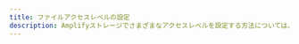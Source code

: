 ```yaml
---
title: ファイルアクセスレベルの設定
description: Amplifyストレージでさまざまなアクセスレベルを設定する方法については、こちらをご覧ください。オブジェクトは公開、保護、または非公開にできます。
---
```


<inline-fragment platform="js" src="~/lib/storage/fragments/js/configureaccess.md"></inline-fragment> <inline-fragment platform="ios" src="~/lib/storage/fragments/ios/configureaccess.md"></inline-fragment> <inline-fragment platform="android" src="~/lib/storage/fragments/android/configureaccess.md"></inline-fragment> <inline-fragment platform="flutter" src="~/lib/storage/fragments/flutter/configureaccess.md"></inline-fragment>
